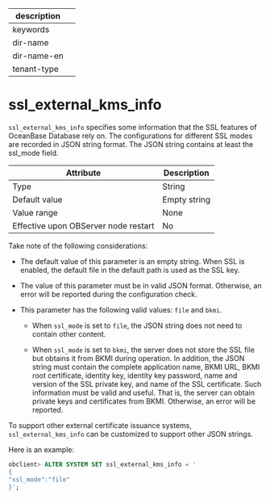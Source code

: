 | description ||
|---|---|
| keywords ||
| dir-name ||
| dir-name-en ||
| tenant-type ||

# ssl_external_kms_info

`ssl_external_kms_info` specifies some information that the SSL features of OceanBase Database rely on. The configurations for different SSL modes are recorded in JSON string format. The JSON string contains at least the ssl_mode field.

| Attribute | Description |
|------------------|------|
| Type | String |
| Default value | Empty string |
| Value range | None |
| Effective upon OBServer node restart | No |

Take note of the following considerations:

* The default value of this parameter is an empty string. When SSL is enabled, the default file in the default path is used as the SSL key.

* The value of this parameter must be in valid JSON format. Otherwise, an error will be reported during the configuration check.

* This parameter has the following valid values: `file` and `bkmi`.

   * When `ssl_mode` is set to `file`, the JSON string does not need to contain other content.

   * When `ssl_mode` is set to `bkmi`, the server does not store the SSL file but obtains it from BKMI during operation. In addition, the JSON string must contain the complete application name, BKMI URL, BKMI root certificate, identity key, identity key password, name and version of the SSL private key, and name of the SSL certificate. Such information must be valid and useful. That is, the server can obtain private keys and certificates from BKMI. Otherwise, an error will be reported.

To support other external certificate issuance systems, `ssl_external_kms_info` can be customized to support other JSON strings.

Here is an example:

```sql
obclient> ALTER SYSTEM SET ssl_external_kms_info = '
{
"ssl_mode":"file"
}';
```

